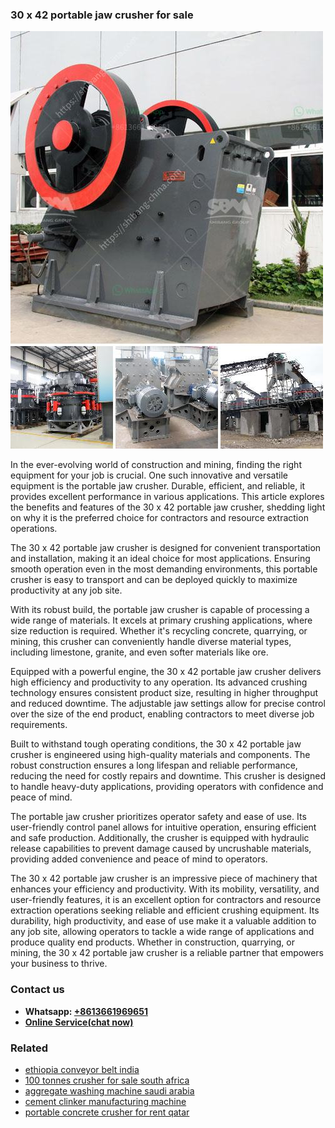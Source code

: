 <h3>30 x 42 portable jaw crusher for sale</h3><img src='1708589127.jpg' alt=''><p>In the ever-evolving world of construction and mining, finding the right equipment for your job is crucial. One such innovative and versatile equipment is the portable jaw crusher. Durable, efficient, and reliable, it provides excellent performance in various applications. This article explores the benefits and features of the 30 x 42 portable jaw crusher, shedding light on why it is the preferred choice for contractors and resource extraction operations.</p><p>The 30 x 42 portable jaw crusher is designed for convenient transportation and installation, making it an ideal choice for most applications. Ensuring smooth operation even in the most demanding environments, this portable crusher is easy to transport and can be deployed quickly to maximize productivity at any job site.</p><p>With its robust build, the portable jaw crusher is capable of processing a wide range of materials. It excels at primary crushing applications, where size reduction is required. Whether it's recycling concrete, quarrying, or mining, this crusher can conveniently handle diverse material types, including limestone, granite, and even softer materials like ore.</p><p>Equipped with a powerful engine, the 30 x 42 portable jaw crusher delivers high efficiency and productivity to any operation. Its advanced crushing technology ensures consistent product size, resulting in higher throughput and reduced downtime. The adjustable jaw settings allow for precise control over the size of the end product, enabling contractors to meet diverse job requirements.</p><p>Built to withstand tough operating conditions, the 30 x 42 portable jaw crusher is engineered using high-quality materials and components. The robust construction ensures a long lifespan and reliable performance, reducing the need for costly repairs and downtime. This crusher is designed to handle heavy-duty applications, providing operators with confidence and peace of mind.</p><p>The portable jaw crusher prioritizes operator safety and ease of use. Its user-friendly control panel allows for intuitive operation, ensuring efficient and safe production. Additionally, the crusher is equipped with hydraulic release capabilities to prevent damage caused by uncrushable materials, providing added convenience and peace of mind to operators.</p><p>The 30 x 42 portable jaw crusher is an impressive piece of machinery that enhances your efficiency and productivity. With its mobility, versatility, and user-friendly features, it is an excellent option for contractors and resource extraction operations seeking reliable and efficient crushing equipment. Its durability, high productivity, and ease of use make it a valuable addition to any job site, allowing operators to tackle a wide range of applications and produce quality end products. Whether in construction, quarrying, or mining, the 30 x 42 portable jaw crusher is a reliable partner that empowers your business to thrive.</p><h3>Contact us</h3><ul><li><strong>Whatsapp:&nbsp;<a href="https://wa.me/8613661969651">+8613661969651</a></strong></li><li><a href="https://swt.shibang-china.com/?git&amp;zhl&amp;30 x 42 portable jaw crusher for sale"><strong>Online Service(chat now)</strong></a></li></ul><h3>Related</h3><ul><li><a href='ethiopia conveyor belt india.md'>ethiopia conveyor belt india</a></li><li><a href='100 tonnes crusher for sale south africa.md'>100 tonnes crusher for sale south africa</a></li><li><a href='aggregate washing machine saudi arabia.md'>aggregate washing machine saudi arabia</a></li><li><a href='cement clinker manufacturing machine.md'>cement clinker manufacturing machine</a></li><li><a href='portable concrete crusher for rent qatar.md'>portable concrete crusher for rent qatar</a></li></ul>